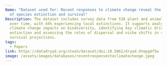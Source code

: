 ```yaml
---
Name: "Dataset used for: Recent responses to climate change reveal the drivers
  of species extinction and survival"
Description: The dataset includes survey data from 538 plant and animal species
  over time, with 44% experiencing local extinctions. It supports analyses of
  climate change impacts on biodiversity, identifying key climatic drivers of
  extinction and assessing the roles of dispersal and niche shifts in species
  survival projections.
tags:
  - Papers
link: https://datadryad.org/stash/dataset/doi:10.5061/dryad.4tmpg4f5w
image: /assets/images/databases/recentresponsestoclimatechange.jpeg
---
```

